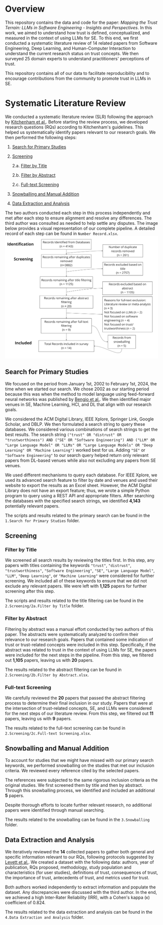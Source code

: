 # Overview
This repository contains the data and code for the paper: _Mapping the Trust Terrain: LLMs in Software Engineering - Insights and Perspectives_. In this work, we aimed to understand how trust is defined, conceptualized, and measured in the context of using LLMs for SE. To this end, we first conducted a systematic literature review of 14 related papers from Software Engineering, Deep Learning, and Human-Computer Interaction to understand the current research status on trust concepts. We then surveyed 25 domain experts to understand practitioners' perceptions of trust.

This repository contains all of our data to facilitate reproducibility and to encourage contributions from the community to promote trust in LLMs in SE.

# Systematic Literature Review
We conducted a systematic literature review (SLR) following the approach by [Kitchenham et al.](https://dl.acm.org/doi/10.1145/2372233.2372235). Before starting the review process, we developed research questions (RQs) according to Kitchenham's guidelines. This helped us systematically identify papers relevant to our research goals. We then performed the following steps: 

1. [Search for Primary Studies](#sfps)
2. [Screening](#screening)

   2.a. [Filter by Title](#fbt)

   2.b. [Filter by Abstract](#fba)

   2.c. [Full-text Screening](#fs)
4. [Snowballing and Manual Addition](#snowballing)
5. [Data Extraction and Analysis](#deaa)

The two authors conducted each step in this process independently and met after each step to ensure alignment and resolve any differences. The third author was consulted as needed to help settle any disputes. The image below provides a visual representation of our complete pipeline. A detailed record of each step can be found in `Number Record.xlsx`.
![Pipeline for Survey](./Literature%20Review/Pipeline%20for%20Survey.png)

## Search for Primary Studies <a name="sfps"></a>
We focused on the period from January 1st, 2002 to February 1st, 2024, the time when we started our search. We chose 2002 as our starting period because this was when the method to model language using feed-forward neural networks was published by [Bengio et al.](https://proceedings.neurips.cc/paper_files/paper/2000/file/728f206c2a01bf572b5940d7d9a8fa4c-Paper.pdf). We then identified major venues in SE, Machine Learning, HCI, and DL that align with our research goals.

We considered the ACM Digital Library, IEEE Xplore, Springer Link, Google Scholar, and DBLP. We then formulated a search string to query these databases. We considered various combinations of search strings to get the best results. The search string `("trust" OR "distrust" OR "trustworthiness") AND ("SE" OR "Software Engineering") AND ("LLM" OR "Large Language Model" OR "LLMs" OR "Large Language Models" OR "Deep Learning" OR "Machine Learning")` worked best for us. Adding `"SE"` or `"Software Engineering"` to our search query helped return only relevant papers from DL-based venues while also not excluding any papers from SE venues.

We used different mechanisms to query each database. For IEEE Xplore, we used its advanced search feature to filter by date and venues and used their website to export the results as an Excel sheet. However, the ACM Digital Library does not have an export feature; thus, we wrote a simple Python program to query using a REST API and appropriate filters. After searching the databases with the specified search strings, we identified **4,143** potentially relevant papers.

The scripts and results related to the primary search can be found in the `1.Search for Primary Studies` folder.

## Screening <a name="screening"></a>

### Filter by Title <a name="fbt"></a>
We screened all search results by reviewing the titles first. In this step, any papers with titles containing the keywords `"trust"`, `"distrust"`, `"trustworthiness"`, `"Software Engineering"`, `"SE"`, `"Large Language Model"`, `"LLM"`, `"Deep Learning"`, or `"Machine Learning"` were considered for further screening. We included all of these keywords to ensure that we did not exclude any relevant papers. We were left with **1,125** papers for further screening after this step.

The scripts and results related to the title filtering can be found in the `2.Screening/2a.Filter by Title` folder.

### Filter by Abstract <a name="fba"></a>
Filtering by abstract was a manual effort conducted by two authors of this paper. The abstracts were systematically analyzed to confirm their relevance to our research goals. Papers that contained some indication of trust or trust-related concepts were included in this step. Specifically, if the abstract was related to trust in the context of using LLMs for SE, the papers were included for the next steps in the pipeline. From this step, we filtered out **1,105** papers, leaving us with **20** papers.

The results related to the abstract filtering can be found in `2.Screening/2b.Filter by Abstract.xlsx`.

### Full-text Screening <a name="fs"></a>
We carefully reviewed the **20** papers that passed the abstract filtering process to determine their final inclusion in our study. Papers that were at the intersection of trust-related concepts, SE, and LLMs were considered for the next steps of our literature review. From this step, we filtered out **11** papers, leaving us with **9** papers.

The results related to the full-text screening can be found in `2.Screening/2c.Full-text Screening.xlsx`.

## Snowballing and Manual Addition <a name="snowballing"></a>
To account for studies that we might have missed with our primary search keywords, we performed snowballing on the studies that met our inclusion criteria. We reviewed every reference cited by the selected papers.

The references were subjected to the same rigorous inclusion criteria as the original studies. We first screened them by title and then by abstract. Through this snowballing process, we identified and included an additional **5** papers.

Despite thorough efforts to locate further relevant research, no additional papers were identified through manual searching.

The results related to the snowballing can be found in the `3.Snowballing` folder.

## Data Extraction and Analysis <a name="deaa"></a>
We iteratively reviewed the **14** collected papers to gather both general and specific information relevant to our RQs, following protocols suggested by [Levett et al.](https://guides.himmelfarb.gwu.edu/systematic_review/data-extraction). We created a dataset with the following data: authors, year of publication, RQs proposed, methodology, study population and characteristics (for user studies), definitions of trust, consequences of trust, the importance of trust, antecedents of trust, and metrics used for trust.

Both authors worked independently to extract information and populate the dataset. Any discrepancies were discussed with the third author. In the end, we achieved a high Inter-Rater Reliability (IRR), with a Cohen's kappa (κ) coefficient of 0.824.

The results related to the data extraction and analysis can be found in the `4.Data Extraction and Analysis` folder.

